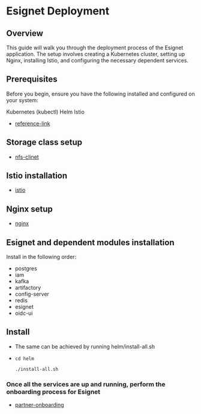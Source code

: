 # **Esignet Deployment**

## **Overview**
This guide will walk you through the deployment process of the Esignet application. The setup involves creating a Kubernetes cluster, setting up Nginx, installing Istio, and configuring the necessary dependent services.

## Prerequisites
Before you begin, ensure you have the following installed and configured on your system:

Kubernetes (kubectl)
Helm
Istio
* [reference-link](https://github.com/mosip/k8s-infra/blob/main/mosip/on-prem/README.md)

## Storage class setup

* [nfs-clinet](https://github.com/mosip/k8s-infra/tree/main/nfs)

## Istio installation

* [istio](https://github.com/mosip/k8s-infra/blob/main/mosip/on-prem/README.md#istio-for-service-discovery-and-ingress)

## Nginx setup

* [nginx](https://github.com/mosip/k8s-infra/tree/main/mosip/on-prem/nginx)

## Esignet and dependent modules installation
 Install in the following order:

* postgres
* iam
* kafka
* artifactory
* config-server
* redis
* esignet
* oidc-ui

## Install

* The same can be achieved by running helm/install-all.sh
* `cd helm`

  `./install-all.sh`

### Once all the services are up and running, perform the onboarding process for Esignet
* [partner-onboarding](https://github.com/mosip/esignet/tree/v1.4.0/partner-onboarder)

